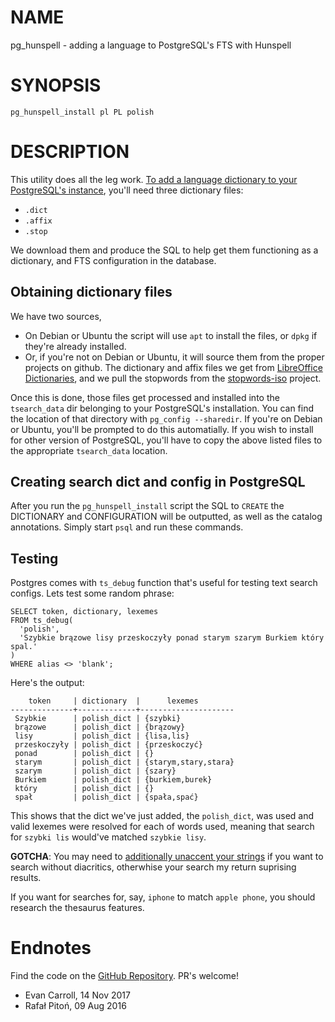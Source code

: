 NAME
====

pg_hunspell - adding a language to PostgreSQL's FTS with Hunspell

SYNOPSIS
===

    pg_hunspell_install pl PL polish

DESCRIPTION
====

This utility does all the leg work. [To add a language dictionary to your PostgreSQL's instance](https://www.postgresql.org/docs/current/static/textsearch-dictionaries.html), you'll need three dictionary files:

* `.dict`
* `.affix`
* `.stop`

We download them and produce the SQL to help get them functioning as a dictionary, and FTS configuration in the database.

Obtaining dictionary files
--------------------------

We have two sources,
	 

* On Debian or Ubuntu the script will use `apt` to install the files, or `dpkg` if they're already installed.
* Or, if you're not on Debian or Ubuntu, it will source them from the proper projects on github. The dictionary and affix files we get from [LibreOffice Dictionaries](https://github.com/LibreOffice/dictionaries), and we pull the stopwords from the [stopwords-iso](https://github.com/stopwords-iso) project.

Once this is done, those files get processed and installed into the `tsearch_data` dir belonging to your PostgreSQL's installation. You can find the location of that directory with `pg_config --sharedir`. If you're on Debian or Ubuntu, you'll be prompted to do this automatially. If you wish to install for other version of PostgreSQL, you'll have to copy the above listed files to the appropriate `tsearch_data` location.

Creating search dict and config in PostgreSQL
---------------------------------------------

After you run the `pg_hunspell_install` script the SQL to `CREATE` the DICTIONARY and CONFIGURATION will be outputted, as well as the catalog annotations. Simply start `psql` and run these commands.

Testing
-------

Postgres comes with `ts_debug` function that's useful for testing text search configs. Lets test some random phrase:

    SELECT token, dictionary, lexemes
    FROM ts_debug(
      'polish',
      'Szybkie brązowe lisy przeskoczyły ponad starym szarym Burkiem który spal.'
    )
    WHERE alias <> 'blank';

Here's the output:

        token     | dictionary  |      lexemes        
    --------------+-------------+---------------------
     Szybkie      | polish_dict | {szybki}
     brązowe      | polish_dict | {brązowy}
     lisy         | polish_dict | {lisa,lis}
     przeskoczyły | polish_dict | {przeskoczyć}
     ponad        | polish_dict | {}
     starym       | polish_dict | {starym,stary,stara}
     szarym       | polish_dict | {szary}
     Burkiem      | polish_dict | {burkiem,burek}
     który        | polish_dict | {}
     spał         | polish_dict | {spała,spać}

This shows that the dict we've just added, the `polish_dict`, was used and valid lexemes were resolved for each of words used, meaning that search for `szybki lis` would've matched `szybkie lisy`.

**GOTCHA**: You may need to [additionally unaccent your strings](https://www.postgresql.org/docs/current/static/unaccent.html) if you want to search without diacritics, otherwhise your search my return suprising results.

If you want for searches for, say, `iphone` to match `apple phone`, you should research the thesaurus features.

Endnotes
========

Find the code on the [GitHub Repository](https://github.com/EvanCarroll/pg_hunspell). PR's welcome!

 * Evan Carroll, 14 Nov 2017
 * Rafał Pitoń, 09 Aug 2016
